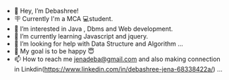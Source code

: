 - 👋 Hey, I’m Debashree!
- 🪧 Currently I'm a MCA 💻student.
- 👀 I’m  interested in Java , Dbms and Web development.
- 🌱 I’m currently learning Javascript and jquery.
- 🌚 I’m looking for help with Data Structure and Algorithm ...
- 🎯 My goal is to be happy 😇
- 📫 How to reach me jenadeba@gmail.com and also making connection in Linkdin(https://www.linkedin.com/in/debashree-jena-68338422a/) ...

<!---
Debashree06/Debashree06 is a ✨ special ✨ repository because its `README.md` (this file) appears on your GitHub profile.
You can click the Preview link to take a look at your changes.
--->
